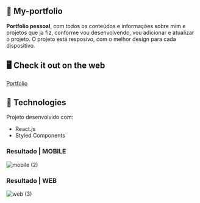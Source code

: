 ## 📜 My-portfolio 
**Portfolio pessoal**, com todos os conteúdos e informações sobre mim e projetos que ja fiz, conforme vou desenvolvendo, vou adicionar e atualizar o projeto. 
O projeto está resposivo, com o melhor design para cada dispositivo.
## 🖥️ Check it out on the web
[Portfolio](https://lara-costa-portfolio.vercel.app/)

## 🚀 Technologies
Projeto desenvolvido com:

- React.js
- Styled Components

### Resultado | MOBILE
![mobile (2)](https://github.com/LaraCosta66/my-portfolio/assets/70964544/c2f7720a-7dd5-4761-9c19-d94dc6359d97)

### Resultado | WEB

![web (3)](https://github.com/LaraCosta66/my-portfolio/assets/70964544/eba6a5a5-edd6-4cea-b667-2b41dec5331d)



